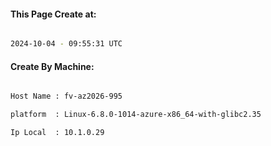 
   
#### This Page Create at:

```bash

2024-10-04 - 09:55:31 UTC

```

#### Create By Machine:

```bash

Host Name : fv-az2026-995

platform  : Linux-6.8.0-1014-azure-x86_64-with-glibc2.35

Ip Local  : 10.1.0.29

```

